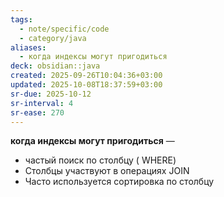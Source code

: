 ```yaml
---
tags:
  - note/specific/code
  - category/java
aliases:
  - когда индексы могут пригодиться
deck: obsidian::java
created: 2025-09-26T10:04:36+03:00
updated: 2025-10-08T18:37:59+03:00
sr-due: 2025-10-12
sr-interval: 4
sr-ease: 270
---
```


**когда индексы могут пригодиться**
—
- частый поиск по столбцу ( WHERE)
- Столбцы участвуют в операциях JOIN
- Часто используется сортировка по столбцу
